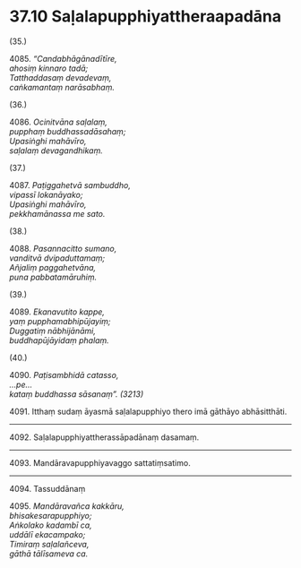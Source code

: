 # 37.10 Saḷalapupphiyattheraapadāna

(35.)

4085\. _“Candabhāgānadītīre,_  
_ahosiṃ kinnaro tadā;_  
_Tatthaddasaṃ devadevaṃ,_  
_caṅkamantaṃ narāsabhaṃ._  

(36.)

4086\. _Ocinitvāna saḷalaṃ,_  
_pupphaṃ buddhassadāsahaṃ;_  
_Upasiṅghi mahāvīro,_  
_saḷalaṃ devagandhikaṃ._  

(37.)

4087\. _Paṭiggahetvā sambuddho,_  
_vipassī lokanāyako;_  
_Upasiṅghi mahāvīro,_  
_pekkhamānassa me sato._  

(38.)

4088\. _Pasannacitto sumano,_  
_vanditvā dvipaduttamaṃ;_  
_Añjaliṃ paggahetvāna,_  
_puna pabbatamāruhiṃ._  

(39.)

4089\. _Ekanavutito kappe,_  
_yaṃ pupphamabhipūjayiṃ;_  
_Duggatiṃ nābhijānāmi,_  
_buddhapūjāyidaṃ phalaṃ._  

(40.)

4090\. _Paṭisambhidā catasso,_  
_…pe…_  
_kataṃ buddhassa sāsanaṃ”. (3213)_  

4091\. Itthaṃ sudaṃ āyasmā saḷalapupphiyo thero imā gāthāyo abhāsitthāti.

---

4092\. Saḷalapupphiyattherassāpadānaṃ dasamaṃ.

---

4093\. Mandāravapupphiyavaggo sattatiṃsatimo.

---

4094\. Tassuddānaṃ

4095\. _Mandāravañca kakkāru,_  
_bhisakesarapupphiyo;_  
_Aṅkolako kadambī ca,_  
_uddālī ekacampako;_  
_Timiraṃ saḷalañceva,_  
_gāthā tālīsameva ca._
